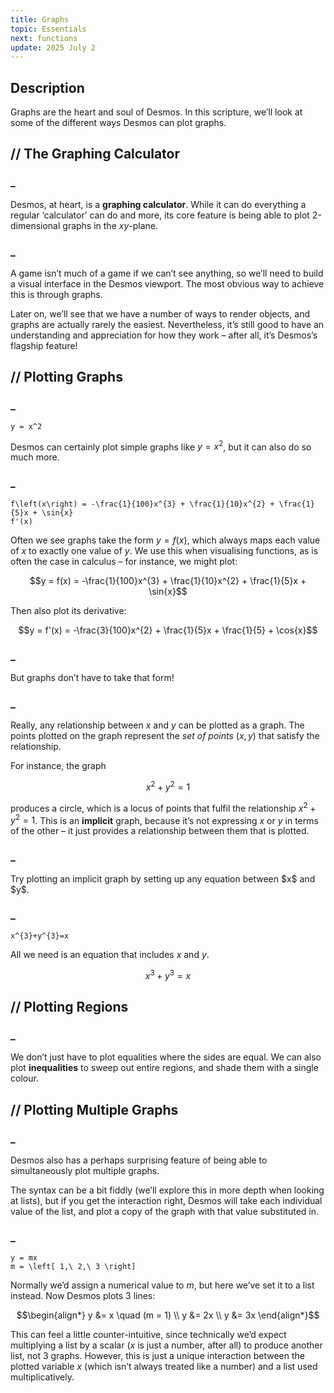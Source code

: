 ```yaml
---
title: Graphs
topic: Essentials
next: functions
update: 2025 July 2
---
```



## Description

Graphs are the heart and soul of Desmos. In this scripture, we’ll look at some of the different ways Desmos can plot graphs.


## // The Graphing Calculator

### _
Desmos, at heart, is a **graphing calculator**. While it can do everything a regular ‘calculator’ can do and more, its core feature is being able to plot 2-dimensional graphs in the $xy$-plane.

### _
A game isn’t much of a game if we can’t see anything, so we’ll need to build a visual interface in the Desmos viewport. The most obvious way to achieve this is through graphs.

Later on, we’ll see that we have a number of ways to render objects, and graphs are actually rarely the easiest. Nevertheless, it’s still good to have an understanding and appreciation for how they work – after all, it’s Desmos’s flagship feature!


## // Plotting Graphs

### _
```desmos
y = x^2
```

Desmos can certainly plot simple graphs like $y = x^2$, but it can also do so much more.

### _
```desmos
f\left(x\right) = -\frac{1}{100}x^{3} + \frac{1}{10}x^{2} + \frac{1}{5}x + \sin{x}
f'(x)
```

Often we see graphs take the form $y = f(x)$, which always maps each value of $x$ to exactly one value of $y$. We use this when visualising functions, as is often the case in calculus – for instance, we might plot:

```math
y = f(x) = -\frac{1}{100}x^{3} + \frac{1}{10}x^{2} + \frac{1}{5}x + \sin{x}
```

Then also plot its derivative:

```math
y = f'(x) = -\frac{3}{100}x^{2} + \frac{1}{5}x + \frac{1}{5} + \cos{x}
```

### _
But graphs don’t have to take that form!

### _
Really, any relationship between $x$ and $y$ can be plotted as a graph. The points plotted on the graph represent the *set of points* $(x, y)$ that satisfy the relationship.

For instance, the graph

```math
x^2 + y^2 = 1
```

produces a circle, which is a locus of points that fulfil the relationship $x^2 + y^2 = 1$. This is an **implicit** graph, because it’s not expressing $x$ or $y$ in terms of the other – it just provides a relationship between them that is plotted.

### _
<aside>
Try plotting an implicit graph by setting up any equation between $x$ and $y$.
</aside>

### _
```desmos
x^{3}+y^{3}=x
```

All we need is an equation that includes $x$ and $y$.

```math
x^3 + y^3 = x
```


## // Plotting Regions

### _
We don’t just have to plot equalities where the sides are equal. We can also plot **inequalities** to sweep out entire regions, and shade them with a single colour.


## // Plotting Multiple Graphs

### _
Desmos also has a perhaps surprising feature of being able to simultaneously plot multiple graphs.

The syntax can be a bit fiddly (we’ll explore this in more depth when looking at lists), but if you get the interaction right, Desmos will take each individual value of the list, and plot a copy of the graph with that value substituted in.

### _
```desmos
y = mx
m = \left[ 1,\ 2,\ 3 \right]
```

Normally we’d assign a numerical value to $m$, but here we’ve set it to a list instead. Now Desmos plots 3 lines:

```math
\begin{align*}
  y &= x \quad (m = 1)
  \\ y &= 2x
  \\ y &= 3x
\end{align*}
```

This can feel a little counter-intuitive, since technically we’d expect multiplying a list by a scalar ($x$ is just a number, after all) to produce another list, not 3 graphs. However, this is just a unique interaction between the plotted variable $x$ (which isn’t always treated like a number) and a list used multiplicatively.
